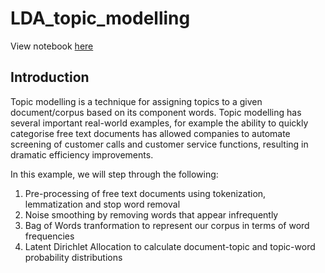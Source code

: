 # LDA_topic_modelling
View notebook <a href="https://github.com/mcconvillec/LDA_topic_modelling/blob/main/news_topic_analysis.ipynb">here</a>

## Introduction

Topic modelling is a technique for assigning topics to a given document/corpus based on its component words. Topic modelling has several important real-world examples, for example the ability to quickly categorise free text documents has allowed companies to automate screening of customer calls and customer service functions, resulting in dramatic efficiency improvements.

In this example, we will step through the following:

1) Pre-processing of free text documents using tokenization, lemmatization and stop word removal
2) Noise smoothing by removing words that appear infrequently
3) Bag of Words tranformation to represent our corpus in terms of word frequencies
4) Latent Dirichlet Allocation to calculate document-topic and topic-word probability distributions


